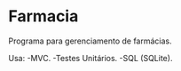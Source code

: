 # Farmacia

Programa para gerenciamento de farmácias.

Usa:
-MVC.
-Testes Unitários.
-SQL (SQLite).
